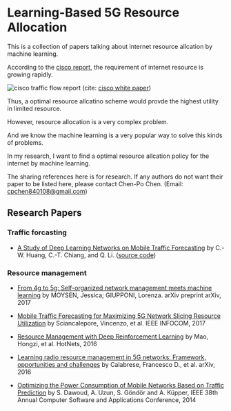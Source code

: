 # Learning-Based 5G Resource Allocation

This is a collection of papers talking about internet resource allcation by machine learning.

According to the [cisco report](https://www.cisco.com/c/en/us/solutions/service-provider/visual-networking-index-vni/index.html?CAMPAIGN=MobileVNI2015&COUNTRY_SITE=us&POSITION=PR&REFERRING_SITE=SocialMedia&CREATIVE=PR+to+VNI+page&_ga=1.140386291.1192185982.1416847838#~stickynav=1), the requirement of internet resource is growing rapidly.

![cisco traffic flow report](https://www.cisco.com/c/dam/en/us/solutions/collateral/service-provider/visual-networking-index-vni/mobile-white-paper-c11-520862.doc/_jcr_content/renditions/mobile-white-paper-c11-520862_2.jpg)
(cite: [cisco white paper](https://www.cisco.com/c/en/us/solutions/collateral/service-provider/visual-networking-index-vni/mobile-white-paper-c11-520862.html))

Thus, a optimal resource allcatino scheme would provde the highest utility in limited resource.

However, resource allocation is a very complex problem.

And we know the machine learning is a very popular way to solve this kinds of problems.

In my research, I want to find a optimal resource allcation policy for the internet by machine learning.

The sharing references here is for research. If any authors do not want their paper to be listed here, please contact Chen-Po Chen. (Email: cpchen840108@gmail.com)

## Research Papers

### Traffic forcasting

- [A Study of Deep Learning Networks on Mobile Traffic Forecasting](http://www.ce.ncu.edu.tw/~cwhuang/publications/1570392826.pdf
) by C.-W. Huang, C.-T. Chiang, and Q. Li. ([source code](https://github.com/IPCLab/CDRF))

### Resource management

- [From 4g to 5g: Self-organized network management meets machine learning](https://arxiv.org/abs/1707.09300) by MOYSEN, Jessica; GIUPPONI, Lorenza. arXiv preprint arXiv, 2017

- [Mobile Traffic Forecasting for Maximizing 5G Network Slicing Resource Utilization](http://ieeexplore.ieee.org/document/8057230/
) by Sciancalepore, Vincenzo, et al. IEEE INFOCOM, 2017

- [Resource Management with Deep Reinforcement Learning](https://dl.acm.org/citation.cfm?id=3005750) by Mao, Hongzi, et al. HotNets, 2016

- [Learning radio resource management in 5G networks: Framework, opportunities and challenges](https://arxiv.org/abs/1611.10253) by Calabrese, Francesco D., et al. arXiv, 2016

- [Optimizing the Power Consumption of Mobile Networks Based on Traffic Prediction](http://ieeexplore.ieee.org/document/6899228/) by S. Dawoud, A. Uzun, S. Göndör and A. Küpper, IEEE 38th Annual Computer Software and Applications Conference, 2014
